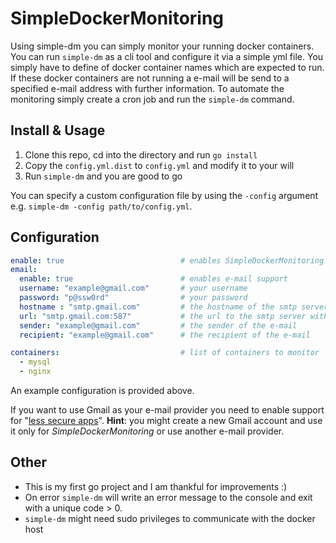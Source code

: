 # SimpleDockerMonitoring
Using simple-dm you can simply monitor your running docker containers. You can run `simple-dm` as a cli tool and configure
it via a simple yml file. You simply have to define of docker container names which are expected to run. If these docker
containers are not running a e-mail will be send to a specified e-mail address with further information. To automate the
monitoring simply create a cron job and run the `simple-dm` command.

## Install & Usage
1) Clone this repo, cd into the directory and run `go install`
2) Copy the `config.yml.dist` to `config.yml` and modify it to your will
3) Run `simple-dm` and you are good to go

You can specify a custom configuration file by using the `-config` argument e.g. `simple-dm -config path/to/config.yml`.

## Configuration
```yaml
enable: true                          # enables SimpleDockerMonitoring
email:
  enable: true                        # enables e-mail support
  username: "example@gmail.com"       # your username 
  password: "p@ssw0rd"                # your password
  hostname : "smtp.gmail.com"         # the hostname of the smtp server
  url: "smtp.gmail.com:587"           # the url to the smtp server with port
  sender: "example@gmail.com"         # the sender of the e-mail
  recipient: "example@gmail.com"      # the recipient of the e-mail

containers:                           # list of containers to monitor
  - mysql
  - nginx
```
An example configuration is provided above. 

If you want to use Gmail as your e-mail provider you need to enable
support for "[less secure apps](https://support.google.com/accounts/answer/6010255?hl=de)". **Hint**: you might create a 
new Gmail account and use it only for _SimpleDockerMonitoring_ or use another e-mail provider.


## Other
* This is my first go project and I am thankful for improvements :)
* On error `simple-dm` will write an error message to the console and exit with a unique code > 0.
* `simple-dm` might need sudo privileges to communicate with the docker host